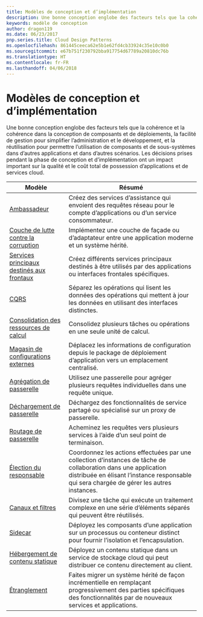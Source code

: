 ```yaml
---
title: Modèles de conception et d’implémentation
description: Une bonne conception englobe des facteurs tels que la cohérence et la cohérence dans la conception de composants et de déploiements, la facilité de gestion pour simplifier l’administration et le développement, et la réutilisation pour permettre l’utilisation de composants et de sous-systèmes dans d’autres applications et dans d’autres scénarios. Les décisions prises pendant la phase de conception et d’implémentation ont un impact important sur la qualité et le coût total de possession d’applications et de services cloud.
keywords: modèle de conception
author: dragon119
ms.date: 06/23/2017
pnp.series.title: Cloud Design Patterns
ms.openlocfilehash: 861445ceeca62e5b1e62fd4cb33924c35e10c0b0
ms.sourcegitcommit: e67b751f230792bba917754d67789a20810dc76b
ms.translationtype: HT
ms.contentlocale: fr-FR
ms.lasthandoff: 04/06/2018
---
```

# <a name="design-and-implementation-patterns"></a>Modèles de conception et d’implémentation

Une bonne conception englobe des facteurs tels que la cohérence et la cohérence dans la conception de composants et de déploiements, la facilité de gestion pour simplifier l’administration et le développement, et la réutilisation pour permettre l’utilisation de composants et de sous-systèmes dans d’autres applications et dans d’autres scénarios. Les décisions prises pendant la phase de conception et d’implémentation ont un impact important sur la qualité et le coût total de possession d’applications et de services cloud.


|                                Modèle                                 |                                                                                                      Résumé                                                                                                       |
|------------------------------------------------------------------------|--------------------------------------------------------------------------------------------------------------------------------------------------------------------------------------------------------------------|
|                     [Ambassadeur](../ambassador.md)                     |                                                         Créez des services d’assistance qui envoient des requêtes réseau pour le compte d’applications ou d’un service consommateur.                                                          |
|          [Couche de lutte contre la corruption](../anti-corruption-layer.md)          |                                                               Implémentez une couche de façade ou d’adaptateur entre une application moderne et un système hérité.                                                                |
|         [Services principaux destinés aux frontaux](../backends-for-frontends.md)         |                                                          Créez différents services principaux destinés à être utilisés par des applications ou interfaces frontales spécifiques.                                                          |
|                           [CQRS](../cqrs.md)                           |                                                         Séparez les opérations qui lisent les données des opérations qui mettent à jour les données en utilisant des interfaces distinctes.                                                         |
| [Consolidation des ressources de calcul](../compute-resource-consolidation.md) |                                                                     Consolidez plusieurs tâches ou opérations en une seule unité de calcul.                                                                      |
|   [Magasin de configurations externes](../external-configuration-store.md)   |                                                        Déplacez les informations de configuration depuis le package de déploiement d’application vers un emplacement centralisé.                                                         |
|            [Agrégation de passerelle](../gateway-aggregation.md)            |                                                                   Utilisez une passerelle pour agréger plusieurs requêtes individuelles dans une requête unique.                                                                   |
|             [Déchargement de passerelle](../gateway-offloading.md)             |                                                                      Déchargez des fonctionnalités de service partagé ou spécialisé sur un proxy de passerelle.                                                                       |
|                [Routage de passerelle](../gateway-routing.md)                |                                                                            Acheminez les requêtes vers plusieurs services à l’aide d’un seul point de terminaison.                                                                            |
|                [Élection du responsable](../leader-election.md)                | Coordonnez les actions effectuées par une collection d’instances de tâche de collaboration dans une application distribuée en élisant l’instance responsable qui sera chargée de gérer les autres instances. |
|              [Canaux et filtres](../pipes-and-filters.md)              |                                                     Divisez une tâche qui exécute un traitement complexe en une série d’éléments séparés qui peuvent être réutilisés.                                                      |
|                        [Sidecar](../sidecar.md)                        |                                                  Déployez les composants d’une application sur un processus ou conteneur distinct pour fournir l’isolation et l’encapsulation.                                                  |
|         [Hébergement de contenu statique](../static-content-hosting.md)         |                                                        Déployez un contenu statique dans un service de stockage cloud qui peut distribuer ce contenu directement au client.                                                        |
|                      [Étranglement](../strangler.md)                      |                                         Faites migrer un système hérité de façon incrémentielle en remplaçant progressivement des parties spécifiques des fonctionnalités par de nouveaux services et applications.                                          |

